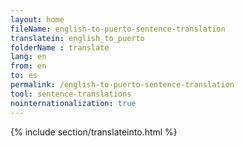 ```yaml
---
layout: home
fileName: english-to-puerto-sentence-translation
translatein: english_to_puerto
folderName : translate
lang: en
from: en
to: es
permalink: /english-to-puerto-sentence-translation
tool: sentence-translations
nointernationalization: true
---
```

{% include section/translateinto.html %}
